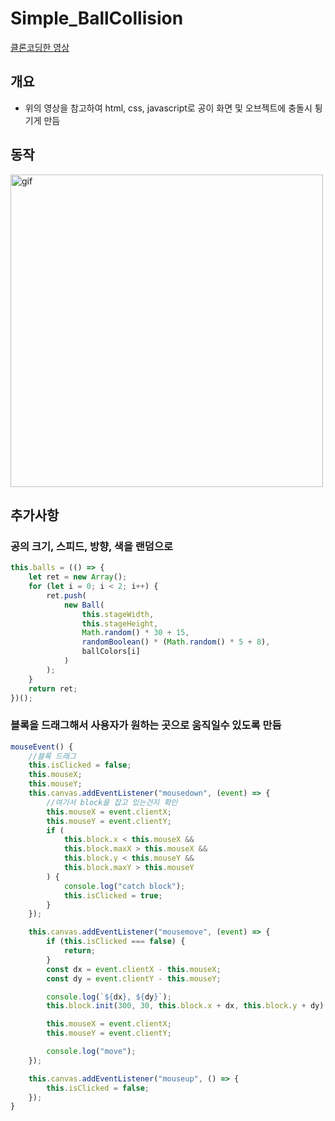 # Simple_BallCollision
[클론코딩한 영상](https://www.youtube.com/watch?v=sLCiI6d5vTM)

## 개요
- 위의 영상을 참고하여 html, css, javascript로 공이 화면 및 오브젝트에 충돌시 튕기게 만듬

## 동작
<img width="500" alt="gif" src="https://user-images.githubusercontent.com/59603575/102585452-cfd30d80-414b-11eb-8b38-7f1818d97d6a.gif">

## 추가사항
### 공의 크기, 스피드, 방향, 색을 랜덤으로
```javascript
this.balls = (() => {
    let ret = new Array();
    for (let i = 0; i < 2; i++) {
        ret.push(
            new Ball(
                this.stageWidth,
                this.stageHeight,
                Math.random() * 30 + 15,
                randomBoolean() * (Math.random() * 5 + 8),
                ballColors[i]
            )
        );
    }
    return ret;
})();
```
### 블록을 드래그해서 사용자가 원하는 곳으로 움직일수 있도록 만듬

```javascript
mouseEvent() {
    //블록 드래그
    this.isClicked = false;
    this.mouseX;
    this.mouseY;
    this.canvas.addEventListener("mousedown", (event) => {
        //여기서 block을 잡고 있는건지 확인
        this.mouseX = event.clientX;
        this.mouseY = event.clientY;
        if (
            this.block.x < this.mouseX &&
            this.block.maxX > this.mouseX &&
            this.block.y < this.mouseY &&
            this.block.maxY > this.mouseY
        ) {
            console.log("catch block");
            this.isClicked = true;
        }
    });

    this.canvas.addEventListener("mousemove", (event) => {
        if (this.isClicked === false) {
            return;
        }
        const dx = event.clientX - this.mouseX;
        const dy = event.clientY - this.mouseY;

        console.log(`${dx}, ${dy}`);
        this.block.init(300, 30, this.block.x + dx, this.block.y + dy);

        this.mouseX = event.clientX;
        this.mouseY = event.clientY;

        console.log("move");
    });

    this.canvas.addEventListener("mouseup", () => {
        this.isClicked = false;
    });
}
```
